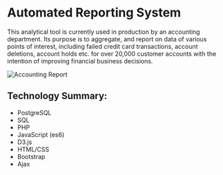 # Automated Reporting System

This analytical tool is currently used in production by an accounting department. Its purpose is to aggregate, and report on  data of various points of interest, including failed credit card transactions, account deletions, account holds etc. for over 20,000 customer accounts with the intention of improving financial business decisions.



![Accounting Report](https://carbonmade-media.accelerator.net/36372432;960x509.webp)

## Technology Summary:

* PostgreSQL
* SQL
* PHP
* JavaScript (es6)
* D3.js
* HTML/CSS
* Bootstrap
* Ajax
